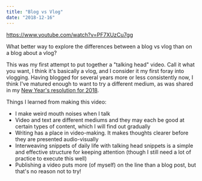 ```yaml
---
title: "Blog vs Vlog"
date: "2018-12-16"
---
```


https://www.youtube.com/watch?v=PF7XUzCu7gg

What better way to explore the differences between a blog vs vlog than on a blog about a vlog?

This was my first attempt to put together a "talking head" video. Call it what you want, I think it's basically a vlog, and I consider it my first foray into vlogging. Having blogged for several years more or less consistently now, I think I've matured enough to want to try a different medium, as was shared in my [New Year's resolution for 2018](/2017-12-31-new-years-resolution-2018/).

Things I learned from making this video:

- I make weird mouth noises when I talk
- Video and text are different mediums and they may each be good at certain types of content, which I will find out gradually
- Writing has a place in video-making. It makes thoughts clearer before they are presented audio-visually
- Interweaving snippets of daily life with talking head snippets is a simple and effective structure for keeping attention (though I still need a lot of practice to execute this well)
- Publishing a video puts more (of myself) on the line than a blog post, but that's no reason not to try!
